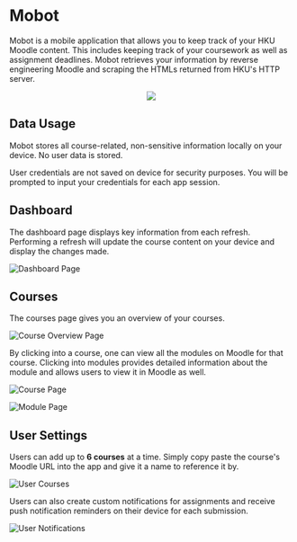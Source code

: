 # Mobot

Mobot is a mobile application that allows you to keep track of your HKU Moodle content. This includes keeping track of your coursework as well as assignment deadlines. Mobot retrieves your information by reverse engineering Moodle and scraping the HTMLs returned from HKU's HTTP server.

<div style = "text-align:center">
    <img src='./assets/Mobot.png'>
</div>

## Data Usage

Mobot stores all course-related, non-sensitive information locally on your device. No user data is stored.

User credentials are not saved on device for security purposes. You will be prompted to input your credentials for each app session.

## Dashboard

The dashboard page displays key information from each refresh. Performing a refresh will update the course content on your device and display the changes made.

![Dashboard Page](./assets/screens/dashboard.png)

## Courses

The courses page gives you an overview of your courses.

![Course Overview Page](./assets/screens/courses.png)

By clicking into a course, one can view all the modules on Moodle for that course. Clicking into modules provides detailed information about the module and allows users to view it in Moodle as well.

![Course Page](./assets/screens/course_page.png)

![Module Page](./assets/screens/module.png)

## User Settings

Users can add up to **6 courses** at a time. Simply copy paste the course's Moodle URL into the app and give it a name to reference it by.

![User Courses](./assets/screens/user_course.png)

Users can also create custom notifications for assignments and receive push notification reminders on their device for each submission.

![User Notifications](./assets/screens/user_notif.png)
